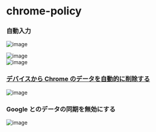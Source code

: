 # chrome-policy

### 自動入力
![image](https://user-images.githubusercontent.com/1501327/154174337-bb846f65-5aef-4cad-97c4-50e6f5d87ea8.png)

![image](https://user-images.githubusercontent.com/1501327/154174083-fbaf51e4-32b5-4379-b40f-53659b9ac433.png)\
![image](https://user-images.githubusercontent.com/1501327/154174399-7cbb3dd6-b974-46eb-a55d-27af1eb86496.png)


### [デバイスから Chrome のデータを自動的に削除する](https://support.google.com/chrome/a/answer/10686330?hl=ja)

![image](https://user-images.githubusercontent.com/1501327/154178065-433e2abf-332c-413b-9578-3454a54308dd.png)

### Google とのデータの同期を無効にする

![image](https://user-images.githubusercontent.com/1501327/154179523-1645df55-cbad-4a30-9474-9df23194f57a.png)
